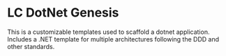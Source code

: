 ﻿# LC DotNet Genesis

This is a customizable templates used to scaffold a dotnet application. Includes a .NET template for multiple architectures following the DDD and other standards.